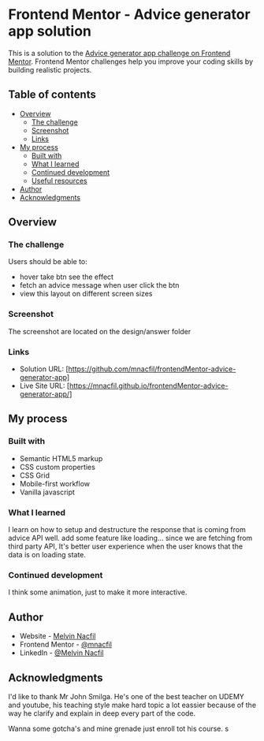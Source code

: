 # Frontend Mentor - Advice generator app solution

This is a solution to the [Advice generator app challenge on Frontend Mentor](https://www.frontendmentor.io/challenges/advice-generator-app-QdUG-13db). Frontend Mentor challenges help you improve your coding skills by building realistic projects.

## Table of contents

- [Overview](#overview)
  - [The challenge](#the-challenge)
  - [Screenshot](#screenshot)
  - [Links](#links)
- [My process](#my-process)
  - [Built with](#built-with)
  - [What I learned](#what-i-learned)
  - [Continued development](#continued-development)
  - [Useful resources](#useful-resources)
- [Author](#author)
- [Acknowledgments](#acknowledgments)

## Overview

### The challenge

Users should be able to:

- hover take btn see the effect
- fetch an advice message when user click the btn
- view this layout on different screen sizes

### Screenshot

The screenshot are located on the design/answer folder

### Links

- Solution URL: [https://github.com/mnacfil/frontendMentor-advice-generator-app]
- Live Site URL: [https://mnacfil.github.io/frontendMentor-advice-generator-app/]

## My process

### Built with

- Semantic HTML5 markup
- CSS custom properties
- CSS Grid
- Mobile-first workflow
- Vanilla javascript

### What I learned

I learn on how to setup and destructure the response that is coming from advice API well. add some feature like loading... since we are fetching from third party API, It's better user experience when the user knows that the data is on loading state.

### Continued development

I think some animation, just to make it more interactive.

## Author

- Website - [Melvin Nacfil](https://www.your-site.com)
- Frontend Mentor - [@mnacfil](https://www.frontendmentor.io/profile/mnacfil)
- LinkedIn - [@Melvin Nacfil](https://www.linkedin.com/in/melvin-nacfil-9596a8206/)

## Acknowledgments

I'd like to thank Mr John Smilga. He's one of the best teacher on UDEMY and youtube, his teaching style make hard topic a lot eassier because of the way he clarify and explain in deep every part of the code.

Wanna some gotcha's and mine grenade just enroll tot his course.
s
